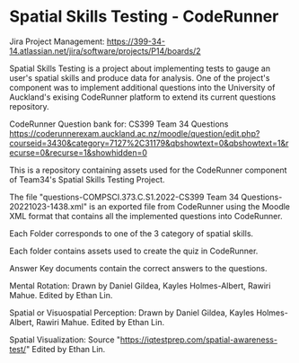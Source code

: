 # Spatial Skills Testing - CodeRunner

Jira Project Management:
https://399-34-14.atlassian.net/jira/software/projects/P14/boards/2


Spatial Skills Testing is a project about implementing tests to gauge an user's spatial skills and produce data for analysis. One of the project's component was to implement additional questions into the University of Auckland's exising CodeRunner platform to extend its current questions repository.

CodeRunner Question bank for: CS399 Team 34 Questions
https://coderunnerexam.auckland.ac.nz/moodle/question/edit.php?courseid=3430&category=7127%2C31179&qbshowtext=0&qbshowtext=1&recurse=0&recurse=1&showhidden=0


This is a repository containing assets used for the CodeRunner component of Team34's Spatial Skills Testing Project.


The file "questions-COMPSCI.373.C.S1.2022-CS399 Team 34 Questions-20221023-1438.xml" is an exported file from CodeRunner using the Moodle XML format that contains all the implemented questions into CodeRunner.

Each Folder corresponds to one of the 3 category of spatial skills. 

Each folder contains assets used to create the quiz in CodeRunner.

Answer Key documents contain the correct answers to the questions.


Mental Rotation: Drawn by Daniel Gildea, Kayles Holmes-Albert, Rawiri Mahue. Edited by Ethan Lin.

Spatial or Visuospatial Perception: Drawn by Daniel Gildea, Kayles Holmes-Albert, Rawiri Mahue. Edited by Ethan Lin.

Spatial Visualization: Source "https://iqtestprep.com/spatial-awareness-test/" Edited by Ethan Lin.
